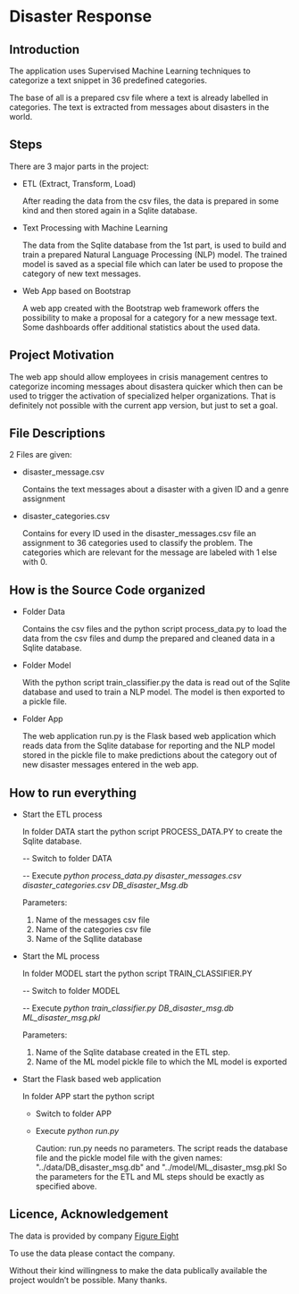 # Disaster Response 

## Introduction

The application uses Supervised Machine Learning techniques to categorize a text snippet in 36 predefined categories. 

The base of all is a prepared csv file where a text is already labelled in categories. The text is extracted from messages about disasters in the world. 

## Steps
There are 3 major parts in the project: 
- ETL (Extract, Transform, Load)

  After reading the data from the csv files, the data is prepared in some kind and then stored again in a Sqlite database. 
- Text Processing with Machine Learning 

  The data from the Sqlite database from the 1st part, is used to build and train a prepared Natural Language Processing (NLP) model. 
  The trained model is saved as a special file which can later be used to propose the category of new text messages.
- Web App based on Bootstrap

  A web app created with the Bootstrap web framework offers the possibility to make a proposal for a category for a new message text. 
  Some dashboards offer additional statistics about the used data.

## Project Motivation
The web app should allow employees in crisis management centres to categorize incoming messages about disastera quicker which then can be used to trigger the activation of specialized helper organizations. 
That is definitely not possible with the current app version, but just to set a goal. 

## File Descriptions
2 Files are given:
- disaster_message.csv

  Contains the text messages about a disaster with a given ID and a genre assignment
- disaster_categories.csv 

  Contains for every ID used in the disaster_messages.csv file an assignment to 36 categories used to classify the problem. 
  The categories which are relevant for the message are labeled with 1 else with 0. 
  
## How is the Source Code organized
- Folder Data

  Contains the csv files and the python script process_data.py to load the data from the csv files and 
  dump the prepared and cleaned data in a Sqlite database.
- Folder Model

  With the python script train_classifier.py the data is read out of the Sqlite database and used to train a NLP model. 
  The model is then exported to a pickle file.
- Folder App

  The web application run.py is the Flask based web application which reads data from the Sqlite database for reporting and
  the NLP model stored in the pickle file to make predictions about the category out of new disaster messages entered in the web app. 
  
## How to run everything
- Start the ETL process

  In folder DATA start the python script PROCESS_DATA.PY to create the Sqlite database.

  -- Switch to folder DATA 

  -- Execute *python process_data.py disaster_messages.csv disaster_categories.csv DB_disaster_Msg.db*

     Parameters: 
     1. Name of the messages csv file
     2. Name of the categories csv file
     3. Name of the Sqllite database

- Start the ML process

  In folder MODEL start the python script TRAIN_CLASSIFIER.PY 

  -- Switch to folder MODEL

  -- Execute *python train_classifier.py DB_disaster_msg.db ML_disaster_msg.pkl*

     Parameters:
     1. Name of the Sqlite database created in the ETL step. 
     2. Name of the ML model pickle file to which the ML model is exported

- Start the Flask based web application 

  In folder APP start the python script 

  - Switch to folder APP

  - Execute *python run.py* 

    Caution: run.py needs no parameters. The script reads the database file and the pickle model file 
    with the given names: "../data/DB_disaster_msg.db" and "../model/ML_disaster_msg.pkl
    So the parameters for the ETL and ML steps should be exactly as specified above.

## Licence, Acknowledgement
The data is provided by company [Figure Eight]( https://www.figure-eight.com/ )  

To use the data please contact the company.

Without their kind willingness to make the data publically available the project wouldn’t be possible. Many thanks.
